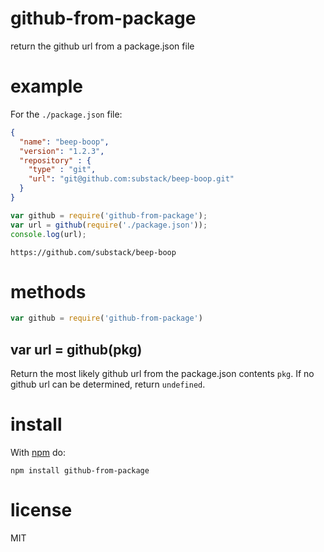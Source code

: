 # github-from-package

return the github url from a package.json file

# example

For the `./package.json` file:

``` json
{
  "name": "beep-boop",
  "version": "1.2.3",
  "repository" : {
    "type" : "git",
    "url": "git@github.com:substack/beep-boop.git"
  }
}
```

``` js
var github = require('github-from-package');
var url = github(require('./package.json'));
console.log(url);
```

```
https://github.com/substack/beep-boop
```

# methods

``` js
var github = require('github-from-package')
```

## var url = github(pkg)

Return the most likely github url from the package.json contents `pkg`. If no
github url can be determined, return `undefined`.

# install

With [npm](https://npmjs.org) do:

```
npm install github-from-package
```

# license

MIT
